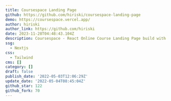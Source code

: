 ```yaml
---
title: Coursespace Landing Page
github: https://github.com/hiriski/coursespace-landing-page
demo: https://coursespace.vercel.app/
author: hiriski
author_link: https://github.com/hiriski
date: 2023-11-28T04:48:43.104Z
description: Coursespace - React Online Course Landing Page build with NextJs & MUI 5
ssg:
  - Nextjs
css:
  - Tailwind
cms: []
category: []
draft: false
publish_date: '2022-05-03T12:06:29Z'
update_date: '2022-05-04T08:45:04Z'
github_star: 122
github_fork: 70
---
```

